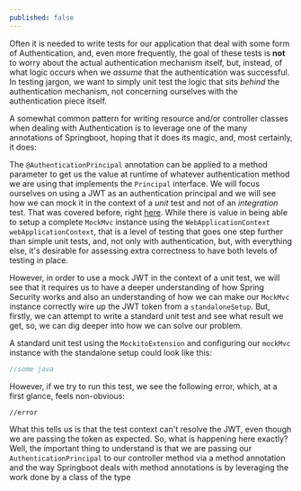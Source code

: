 ```yaml
---
published: false
---
```

Often it is needed to write tests for our application that deal with some form of Authentication, and, even more frequently, the goal of these tests is **not** to worry about the actual authentication mechanism itself, but, instead, of what logic occurs when we _assume_ that the authentication was successful. In testing jargon, we want to simply unit test the logic that sits _behind_ the authentication mechanism, not concerning ourselves with the authentication piece itself.

A somewhat common pattern for writing resource and/or controller classes when dealing with Authentication is to leverage one of the many annotations of Springboot, hoping that it does its magic, and, most certainly, it does:

The `@AuthenticationPrincipal` annotation can be applied to a method parameter to get us the value at runtime of whatever authentication method we are using that implements the `Principal` interface. We will focus ourselves on using a JWT as an authentication principal and we will see how we can mock it in the context of a _unit_ test and not of an _integration_ test. That was covered before, right [here](https://bruno-oliveira.github.io/techblog/Mocking-Authorization-principal-in-a-Springboot-integration-test/). While there is value in being able to setup a complete `MockMvc` instance using the `WebApplicationContext webApplicationContext`, that is a level of testing that goes one step further than simple unit tests, and, not only with authentication, but, with everything else, it's desirable for assessing extra correctness to have both levels of testing in place.

However, in order to use a mock JWT in the context of a unit test, we will see that it requires us to have a deeper understanding of how Spring Security works and also an understanding of how we can make our `MockMvc` instance correctly wire up the JWT token from a `standaloneSetup`. But, firstly, we can attempt to write a standard unit test and see what result we get, so, we can dig deeper into how we can solve our problem. 

A standard unit test using the `MockitoExtension` and configuring our `mockMvc` instance with the standalone setup could look like this:

```java
//some java
```

However, if we try to run this test, we see the following error, which, at a first glance, feels non-obvious:


```bash
//error
```

What this tells us is that the test context can't resolve the JWT, even though we are passing the token as expected. So, what is happening here exactly? Well, the important thing to understand is that we are passing our `AuthenticationPrincipal` to our controller method via a method annotation and the way Springboot deals with method annotations is by leveraging the work done by a class of the type 
